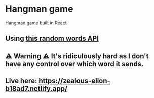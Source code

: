 # Hangman game
Hangman game built in React

## Using [this random words API](https://random-words-api.vercel.app)

## **⚠️ Warning ⚠️** It's ridiculously hard as I don't have any control over which word it sends.

## **Live here:** https://zealous-elion-b18ad7.netlify.app/